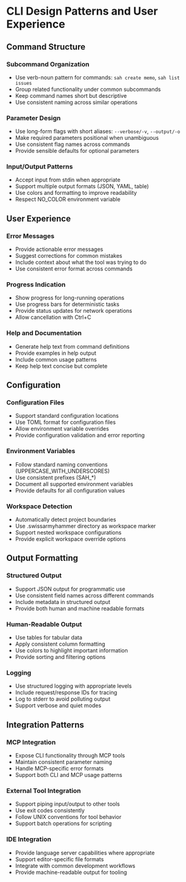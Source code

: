 # CLI Design Patterns and User Experience

## Command Structure

### Subcommand Organization
- Use verb-noun pattern for commands: `sah create memo`, `sah list issues`
- Group related functionality under common subcommands
- Keep command names short but descriptive
- Use consistent naming across similar operations

### Parameter Design
- Use long-form flags with short aliases: `--verbose/-v`, `--output/-o`
- Make required parameters positional when unambiguous
- Use consistent flag names across commands
- Provide sensible defaults for optional parameters

### Input/Output Patterns
- Accept input from stdin when appropriate
- Support multiple output formats (JSON, YAML, table)
- Use colors and formatting to improve readability
- Respect NO_COLOR environment variable

## User Experience

### Error Messages
- Provide actionable error messages
- Suggest corrections for common mistakes
- Include context about what the tool was trying to do
- Use consistent error format across commands

### Progress Indication
- Show progress for long-running operations
- Use progress bars for deterministic tasks
- Provide status updates for network operations
- Allow cancellation with Ctrl+C

### Help and Documentation
- Generate help text from command definitions
- Provide examples in help output
- Include common usage patterns
- Keep help text concise but complete

## Configuration

### Configuration Files
- Support standard configuration locations
- Use TOML format for configuration files
- Allow environment variable overrides
- Provide configuration validation and error reporting

### Environment Variables
- Follow standard naming conventions (UPPERCASE_WITH_UNDERSCORES)
- Use consistent prefixes (SAH_*)
- Document all supported environment variables
- Provide defaults for all configuration values

### Workspace Detection
- Automatically detect project boundaries
- Use .swissarmyhammer directory as workspace marker
- Support nested workspace configurations
- Provide explicit workspace override options

## Output Formatting

### Structured Output
- Support JSON output for programmatic use
- Use consistent field names across different commands
- Include metadata in structured output
- Provide both human and machine readable formats

### Human-Readable Output
- Use tables for tabular data
- Apply consistent column formatting
- Use colors to highlight important information
- Provide sorting and filtering options

### Logging
- Use structured logging with appropriate levels
- Include request/response IDs for tracing
- Log to stderr to avoid polluting output
- Support verbose and quiet modes

## Integration Patterns

### MCP Integration
- Expose CLI functionality through MCP tools
- Maintain consistent parameter naming
- Handle MCP-specific error formats
- Support both CLI and MCP usage patterns

### External Tool Integration
- Support piping input/output to other tools
- Use exit codes consistently
- Follow UNIX conventions for tool behavior
- Support batch operations for scripting

### IDE Integration
- Provide language server capabilities where appropriate
- Support editor-specific file formats
- Integrate with common development workflows
- Provide machine-readable output for tooling